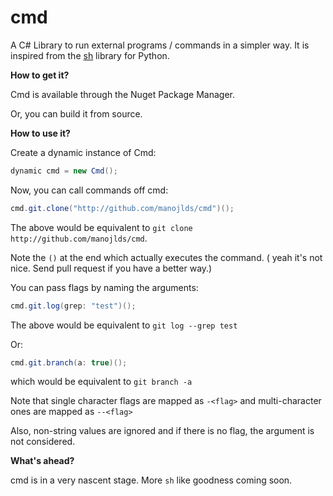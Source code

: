 # cmd #

A C# Library to run external programs / commands in a simpler way. It is inspired from the [sh](https://github.com/amoffat/sh) library for Python.

**How to get it?**

Cmd is available through the Nuget Package Manager.

Or, you can build it from source.

**How to use it?**

Create a dynamic instance of Cmd:

```csharp
dynamic cmd = new Cmd();
```

Now, you can call commands off cmd:

```csharp
cmd.git.clone("http://github.com/manojlds/cmd")();
```

The above would be equivalent to `git clone http://github.com/manojlds/cmd`.

Note the `()` at the end which actually executes the command. ( yeah it's not nice. Send pull request if you have a better way.)

You can pass flags by naming the arguments:

```csharp
cmd.git.log(grep: "test")();
```

The above would be equivalent to `git log --grep test`

Or:

```csharp
cmd.git.branch(a: true)();
```

which would be equivalent to `git branch -a`

Note that single character flags are mapped as `-<flag>` and multi-character ones are mapped as `--<flag>`

Also, non-string values are ignored and if there is no flag, the argument is not considered.

**What's ahead?**

cmd is in a very nascent stage. More `sh` like goodness coming soon.